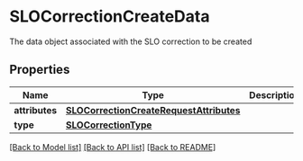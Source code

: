 # SLOCorrectionCreateData

The data object associated with the SLO correction to be created
## Properties
Name | Type | Description | Notes
------------ | ------------- | ------------- | -------------
**attributes** | [**SLOCorrectionCreateRequestAttributes**](SLOCorrectionCreateRequestAttributes.md) |  | [optional] 
**type** | [**SLOCorrectionType**](SLOCorrectionType.md) |  | [optional] 

[[Back to Model list]](README.md#documentation-for-models) [[Back to API list]](README.md#documentation-for-api-endpoints) [[Back to README]](README.md)


